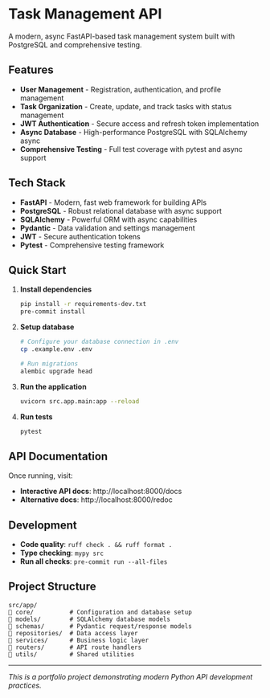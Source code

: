# Task Management API

A modern, async FastAPI-based task management system built with PostgreSQL and comprehensive testing.

## Features

- **User Management** - Registration, authentication, and profile management
- **Task Organization** - Create, update, and track tasks with status management
- **JWT Authentication** - Secure access and refresh token implementation
- **Async Database** - High-performance PostgreSQL with SQLAlchemy async
- **Comprehensive Testing** - Full test coverage with pytest and async support

## Tech Stack

- **FastAPI** - Modern, fast web framework for building APIs
- **PostgreSQL** - Robust relational database with async support
- **SQLAlchemy** - Powerful ORM with async capabilities
- **Pydantic** - Data validation and settings management
- **JWT** - Secure authentication tokens
- **Pytest** - Comprehensive testing framework

## Quick Start

1. **Install dependencies**

   ```bash
   pip install -r requirements-dev.txt
   pre-commit install
   ```

2. **Setup database**

   ```bash
   # Configure your database connection in .env
   cp .example.env .env

   # Run migrations
   alembic upgrade head
   ```

3. **Run the application**

   ```bash
   uvicorn src.app.main:app --reload
   ```

4. **Run tests**
   ```bash
   pytest
   ```

## API Documentation

Once running, visit:

- **Interactive API docs**: http://localhost:8000/docs
- **Alternative docs**: http://localhost:8000/redoc

## Development

- **Code quality**: `ruff check . && ruff format .`
- **Type checking**: `mypy src`
- **Run all checks**: `pre-commit run --all-files`

## Project Structure

```
src/app/
   core/          # Configuration and database setup
   models/        # SQLAlchemy database models
   schemas/       # Pydantic request/response models
   repositories/  # Data access layer
   services/      # Business logic layer
   routers/       # API route handlers
   utils/         # Shared utilities
```

---

_This is a portfolio project demonstrating modern Python API development practices._
